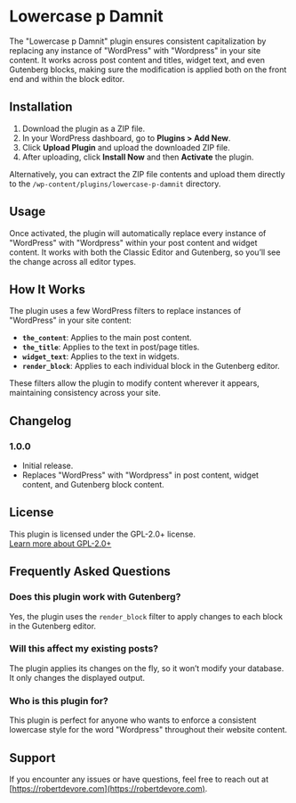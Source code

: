 # Lowercase p Damnit

The "Lowercase p Damnit" plugin ensures consistent capitalization by replacing any instance of "WordPress" with "Wordpress" in your site content. It works across post content and titles, widget text, and even Gutenberg blocks, making sure the modification is applied both on the front end and within the block editor.

## Installation

1. Download the plugin as a ZIP file.
2. In your WordPress dashboard, go to **Plugins > Add New**.
3. Click **Upload Plugin** and upload the downloaded ZIP file.
4. After uploading, click **Install Now** and then **Activate** the plugin.

Alternatively, you can extract the ZIP file contents and upload them directly to the `/wp-content/plugins/lowercase-p-damnit` directory.

## Usage

Once activated, the plugin will automatically replace every instance of "WordPress" with "Wordpress" within your post content and widget content. It works with both the Classic Editor and Gutenberg, so you’ll see the change across all editor types.

## How It Works

The plugin uses a few WordPress filters to replace instances of "WordPress" in your site content:
- **`the_content`**: Applies to the main post content.
- **`the_title`**: Applies to the text in post/page titles.
- **`widget_text`**: Applies to the text in widgets.
- **`render_block`**: Applies to each individual block in the Gutenberg editor.

These filters allow the plugin to modify content wherever it appears, maintaining consistency across your site.

## Changelog

### 1.0.0
- Initial release.
- Replaces "WordPress" with "Wordpress" in post content, widget content, and Gutenberg block content.

## License

This plugin is licensed under the GPL-2.0+ license.  
[Learn more about GPL-2.0+](http://www.gnu.org/licenses/gpl-2.0.txt)

## Frequently Asked Questions

### Does this plugin work with Gutenberg?
Yes, the plugin uses the `render_block` filter to apply changes to each block in the Gutenberg editor.

### Will this affect my existing posts?
The plugin applies its changes on the fly, so it won’t modify your database. It only changes the displayed output.

### Who is this plugin for?
This plugin is perfect for anyone who wants to enforce a consistent lowercase style for the word "Wordpress" throughout their website content.

## Support

If you encounter any issues or have questions, feel free to reach out at [https://robertdevore.com](https://robertdevore.com).

